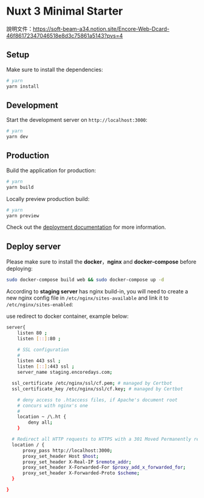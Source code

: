# Nuxt 3 Minimal Starter

說明文件：https://soft-beam-a34.notion.site/Encore-Web-Dcard-46f86172347046518e8d3c75861a5143?pvs=4

## Setup

Make sure to install the dependencies:

```bash
# yarn
yarn install
```

## Development

Start the development server on `http://localhost:3000`:

```bash
# yarn
yarn dev
```

## Production

Build the application for production:

```bash
# yarn
yarn build
```

Locally preview production build:

```bash
# yarn
yarn preview
```

Check out the [deployment documentation](https://nuxt.com/docs/getting-started/deployment) for more information.

## Deploy server

Please make sure to install the **docker**，**nginx** and **docker-compose** before deploying:

```bash
sudo docker-compose build web && sudo docker-compose up -d
```

According to **staging server** has nginx build-in, you will need to create a new nginx config file in `/etc/nginx/sites-available` and link it to `/etc/nginx/sites-enabled`:

use redirect to docker container, example below:

```bash
server{
	listen 80 ;
	listen [::]:80 ;

	# SSL configuration
	#
	listen 443 ssl ;
	listen [::]:443 ssl ;
	server_name staging.encoredays.com;

  ssl_certificate /etc/nginx/ssl/cf.pem; # managed by Certbot
  ssl_certificate_key /etc/nginx/ssl/cf.key; # managed by Certbot

	# deny access to .htaccess files, if Apache's document root
	# concurs with nginx's one
	#
	location ~ /\.ht {
		deny all;
	}

  # Redirect all HTTP requests to HTTPS with a 301 Moved Permanently response.
  location / {
      proxy_pass http://localhost:3000;
      proxy_set_header Host $host;
      proxy_set_header X-Real-IP $remote_addr;
      proxy_set_header X-Forwarded-For $proxy_add_x_forwarded_for;
      proxy_set_header X-Forwarded-Proto $scheme;
  }

}
```

